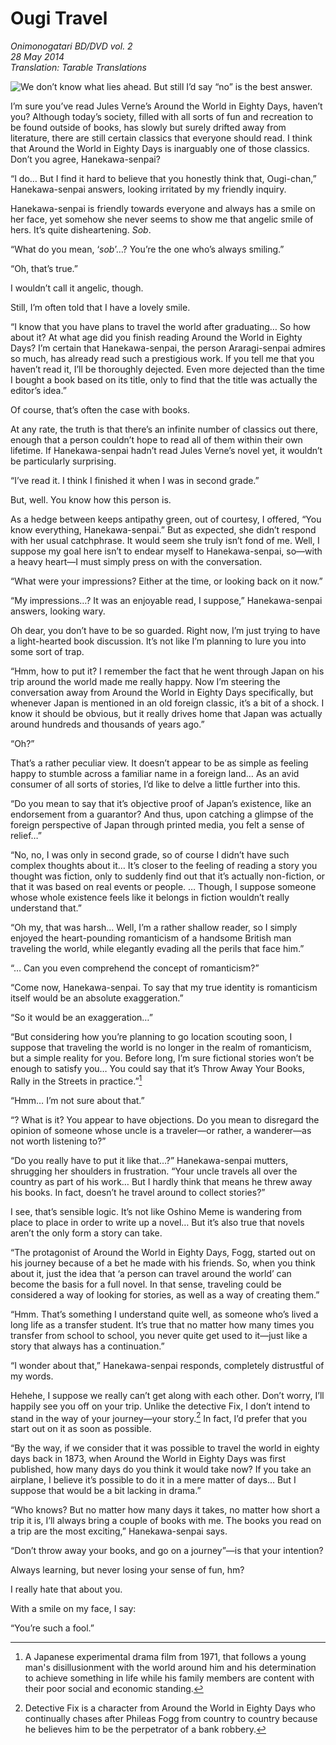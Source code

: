 # Ougi Travel

_Onimonogatari BD/DVD vol. 2_  
_28 May 2014_  
_Translation: Tarable Translations_

![We don’t know what lies ahead.[^1]  
But still  
I’d say “no” is the best answer.](24_ougi_travel.jpg)

I’m sure you’ve read Jules Verne’s Around the World in Eighty Days, haven’t you? Although today’s society, filled with all sorts of fun and recreation to be found outside of books, has slowly but surely drifted away from literature, there are still certain classics that everyone should read. I think that Around the World in Eighty Days is inarguably one of those classics. Don’t you agree, Hanekawa-senpai?

“I do… But I find it hard to believe that you honestly think that, Ougi-chan,” Hanekawa-senpai answers, looking irritated by my friendly inquiry.

Hanekawa-senpai is friendly towards everyone and always has a smile on her face, yet somehow she never seems to show me that angelic smile of hers. It’s quite disheartening. *Sob*.

“What do you mean, ‘*sob*’…? You’re the one who’s always smiling.”

“Oh, that’s true.”

I wouldn’t call it angelic, though.

Still, I’m often told that I have a lovely smile.

“I know that you have plans to travel the world after graduating… So how about it? At what age did you finish reading Around the World in Eighty Days? I’m certain that Hanekawa-senpai, the person Araragi-senpai admires so much, has already read such a prestigious work. If you tell me that you haven’t read it, I’ll be thoroughly dejected. Even more dejected than the time I bought a book based on its title, only to find that the title was actually the editor’s idea.”

Of course, that’s often the case with books.

At any rate, the truth is that there’s an infinite number of classics out there, enough that a person couldn’t hope to read all of them within their own lifetime. If Hanekawa-senpai hadn’t read Jules Verne’s novel yet, it wouldn’t be particularly surprising.

“I’ve read it. I think I finished it when I was in second grade.”

But, well. You know how this person is.

As a hedge between keeps antipathy green, out of courtesy, I offered, “You know everything, Hanekawa-senpai.” But as expected, she didn’t respond with her usual catchphrase. It would seem she truly isn’t fond of me. Well, I suppose my goal here isn’t to endear myself to Hanekawa-senpai, so—with a heavy heart—I must simply press on with the conversation.

“What were your impressions? Either at the time, or looking back on it now.”

“My impressions…? It was an enjoyable read, I suppose,” Hanekawa-senpai answers, looking wary.

Oh dear, you don’t have to be so guarded. Right now, I’m just trying to have a light-hearted book discussion. It’s not like I’m planning to lure you into some sort of trap.

“Hmm, how to put it? I remember the fact that he went through Japan on his trip around the world made me really happy. Now I’m steering the conversation away from Around the World in Eighty Days specifically, but whenever Japan is mentioned in an old foreign classic, it’s a bit of a shock. I know it should be obvious, but it really drives home that Japan was actually around hundreds and thousands of years ago.”

“Oh?”

That’s a rather peculiar view. It doesn’t appear to be as simple as feeling happy to stumble across a familiar name in a foreign land… As an avid consumer of all sorts of stories, I’d like to delve a little further into this.

“Do you mean to say that it’s objective proof of Japan’s existence, like an endorsement from a guarantor? And thus, upon catching a glimpse of the foreign perspective of Japan through printed media, you felt a sense of relief…”

“No, no, I was only in second grade, so of course I didn’t have such complex thoughts about it… It’s closer to the feeling of reading a story you thought was fiction, only to suddenly find out that it’s actually non-fiction, or that it was based on real events or people. … Though, I suppose someone whose whole existence feels like it belongs in fiction wouldn’t really understand that.”

“Oh my, that was harsh… Well, I’m a rather shallow reader, so I simply enjoyed the heart-pounding romanticism of a handsome British man traveling the world, while elegantly evading all the perils that face him.”

“… Can you even comprehend the concept of romanticism?”

“Come now, Hanekawa-senpai. To say that my true identity is romanticism itself would be an absolute exaggeration.”

“So it would be an exaggeration…”

“But considering how you’re planning to go location scouting soon, I suppose that traveling the world is no longer in the realm of romanticism, but a simple reality for you. Before long, I’m sure fictional stories won’t be enough to satisfy you… You could say that it’s Throw Away Your Books, Rally in the Streets in practice.”[^2]

“Hmm… I’m not sure about that.”

“? What is it? You appear to have objections. Do you mean to disregard the opinion of someone whose uncle is a traveler—or rather, a wanderer—as not worth listening to?”

“Do you really have to put it like that…?” Hanekawa-senpai mutters, shrugging her shoulders in frustration. “Your uncle travels all over the country as part of his work… But I hardly think that means he threw away his books. In fact, doesn’t he travel around to collect stories?”

I see, that’s sensible logic. It’s not like Oshino Meme is wandering from place to place in order to write up a novel… But it’s also true that novels aren’t the only form a story can take.

“The protagonist of Around the World in Eighty Days, Fogg, started out on his journey because of a bet he made with his friends. So, when you think about it, just the idea that ‘a person can travel around the world’ can become the basis for a full novel. In that sense, traveling could be considered a way of looking for stories, as well as a way of creating them.”

“Hmm. That’s something I understand quite well, as someone who’s lived a long life as a transfer student. It’s true that no matter how many times you transfer from school to school, you never quite get used to it—just like a story that always has a continuation.”

“I wonder about that,” Hanekawa-senpai responds, completely distrustful of my words.

Hehehe, I suppose we really can’t get along with each other. Don’t worry, I’ll happily see you off on your trip. Unlike the detective Fix, I don’t intend to stand in the way of your journey—your story.[^3] In fact, I’d prefer that you start out on it as soon as possible.

“By the way, if we consider that it was possible to travel the world in eighty days back in 1873, when Around the World in Eighty Days was first published, how many days do you think it would take now? If you take an airplane, I believe it’s possible to do it in a mere matter of days… But I suppose that would be a bit lacking in drama.”

“Who knows? But no matter how many days it takes, no matter how short a trip it is, I’ll always bring a couple of books with me. The books you read on a trip are the most exciting,” Hanekawa-senpai says.

“Don’t throw away your books, and go on a journey”—is that your intention?

Always learning, but never losing your sense of fun, hm?

I really hate that about you.

With a smile on my face, I say:

“You’re such a fool.”

[^1]: A play on the phrase 一寸先は闇 (issun saki wa yami, “even a inch ahead is darkness”),which means that no one knows what the future holds. Here, 闇 (yami, “darkness”) is replaced with 私 (watashi, “me”). The overall meaning is that because the future is uncertain, you should just say “no” or do nothing.

[^2]: A Japanese experimental drama film from 1971, that follows a young man's disillusionment with the world around him and his determination to achieve something in life while his family members are content with their poor social and economic standing.

[^3]: Detective Fix is a character from Around the World in Eighty Days who continually chases after Phileas Fogg from country to country because he believes him to be the perpetrator of a bank robbery.